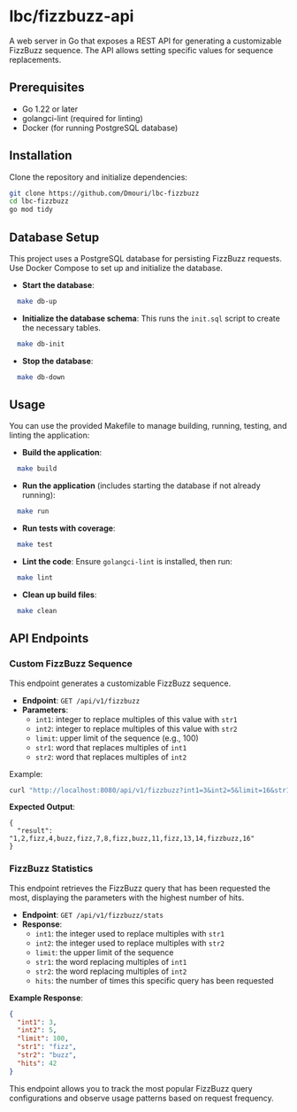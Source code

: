 # lbc/fizzbuzz-api

A web server in Go that exposes a REST API for generating a customizable FizzBuzz sequence. The API allows setting specific values for sequence replacements.

## Prerequisites
- Go 1.22 or later
- golangci-lint (required for linting)
- Docker (for running PostgreSQL database)

## Installation

Clone the repository and initialize dependencies:

```sh
git clone https://github.com/Dmouri/lbc-fizzbuzz
cd lbc-fizzbuzz
go mod tidy
```

## Database Setup
This project uses a PostgreSQL database for persisting FizzBuzz requests. Use Docker Compose to set up and initialize the database.

- **Start the database**:
```sh
  make db-up
```

- **Initialize the database schema**:
  This runs the `init.sql` script to create the necessary tables.
```sh
  make db-init
```

- **Stop the database**:
```sh
  make db-down
```


## Usage

You can use the provided Makefile to manage building, running, testing, and linting the application:

- **Build the application**:
```sh
  make build
```

- **Run the application** (includes starting the database if not already running):
```sh
  make run
```

- **Run tests with coverage**:
```sh
  make test
```

- **Lint the code**:
  Ensure `golangci-lint` is installed, then run:
```sh
  make lint
```

- **Clean up build files**:
```sh
  make clean
```

## API Endpoints

### Custom FizzBuzz Sequence

This endpoint generates a customizable FizzBuzz sequence.

- **Endpoint**: `GET /api/v1/fizzbuzz`
- **Parameters**:
  - `int1`: integer to replace multiples of this value with `str1`
  - `int2`: integer to replace multiples of this value with `str2`
  - `limit`: upper limit of the sequence (e.g., 100)
  - `str1`: word that replaces multiples of `int1`
  - `str2`: word that replaces multiples of `int2`

Example:
```sh
curl "http://localhost:8080/api/v1/fizzbuzz?int1=3&int2=5&limit=16&str1=fizz&str2=buzz"
```

**Expected Output**:
```
{
  "result": "1,2,fizz,4,buzz,fizz,7,8,fizz,buzz,11,fizz,13,14,fizzbuzz,16"
}
```

### FizzBuzz Statistics

This endpoint retrieves the FizzBuzz query that has been requested the most, displaying the parameters with the highest number of hits.

- **Endpoint**: `GET /api/v1/fizzbuzz/stats`
- **Response**:
  - `int1`: the integer used to replace multiples with `str1`
  - `int2`: the integer used to replace multiples with `str2`
  - `limit`: the upper limit of the sequence
  - `str1`: the word replacing multiples of `int1`
  - `str2`: the word replacing multiples of `int2`
  - `hits`: the number of times this specific query has been requested

**Example Response**:
```json
{
  "int1": 3,
  "int2": 5,
  "limit": 100,
  "str1": "fizz",
  "str2": "buzz",
  "hits": 42
}
```

This endpoint allows you to track the most popular FizzBuzz query configurations and observe usage patterns based on request frequency.
